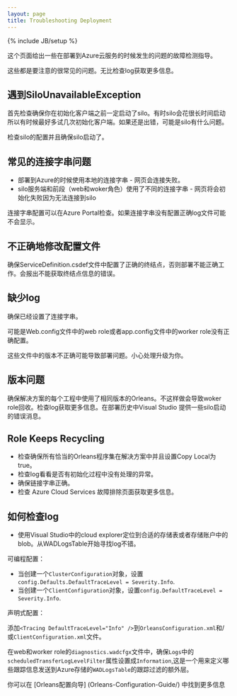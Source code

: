 ```yaml
---
layout: page
title: Troubleshooting Deployment
---
```

{% include JB/setup %}

<!--This page gives some general guidelines for troubleshooting any issues that occur while deploying to Azure Cloud Services. -->
这个页面给出一些在部署到Azure云服务的时候发生的问题的故障检测指导。
<!--These are very common issues to watch out for. Be sure to check the logs for more information.-->
这些都是要注意的很常见的问题。无比检查log获取更多信息。

## 遇到SiloUnavailableException
<!--## Getting a SiloUnavailableException-->

<!--First check to make sure that you are actually starting the silos before attempting to initialize the client. Sometimes the -->
<!--silos take a long time to start so it can be beneficial to try to initialize the client multiple times. If it still throws an -->
<!--exception, then there might be another issue with the silos.-->
首先检查确保你在初始化客户端之前一定启动了silo。有时silo会花很长时间启动所以有时候最好多试几次初始化客户端。如果还是出错，可能是silo有什么问题。

<!--Check the silo configuration and make sure that the silos are starting up properly.-->
检查silo的配置并且确保silo启动了。

## 常见的连接字串问题
<!--## Common Connection String Issues-->
<!---	Using the local connection string when deploying to Azure – the website will fail to connect-->
<!---	Using different connection strings for the silos and the front end (web and worker roles) – the website will fail to -->
<!--initialize the client because it cannot connect to the silos-->
- 部署到Azure的时候使用本地的连接字串 - 网页会连接失败。
- silo服务端和前段（web和woker角色）使用了不同的连接字串 - 网页将会初始化失败因为无法连接到silo

<!--The connection string configuration can be checked in the Azure Portal. The logs may not display properly if the connection -->
<!--strings are not set up correctly.-->
连接字串配置可以在Azure Portal检查。如果连接字串没有配置正确log文件可能不会显示。

## 不正确地修改配置文件
<!--## Modifying the Configuration Files Improperly-->

<!--Make sure that the proper endpoints are configured in the ServiceDefinition.csdef file or else the deployment will not work.-->
<!--It will give errors saying that it cannot get the endpoint information.-->
确保ServiceDefinition.csdef文件中配置了正确的终结点，否则部署不能正确工作。会报出不能获取终结点信息的错误。

## 缺少log
<!--## Missing Logs-->
<!--Make sure that the connection strings are set up properly.-->
确保已经设置了连接字串。

<!--It is likely that the Web.config file in the web role or the app.config file in the worker role were modified improperly. -->
可能是Web.config文件中的web role或者app.config文件中的worker role没有正确配置。
<!--Incorrect versions in these files can cause issues with the deployment. Be careful when dealing with updates.-->
这些文件中的版本不正确可能导致部署问题。小心处理升级为你。

## 版本问题
<!--## Version Issues-->
<!--Make sure that the same version of Orleans is used in every project in the solution. Not doing this can lead to the worker-->
<!--role recycling. Check the logs for more information. Visual Studio provides some silo startup error messages in the deployment history.-->
确保解决方案的每个工程中使用了相同版本的Orleans。不这样做会导致woker role回收。检查log获取更多信息。在部署历史中Visual Studio 提供一些silo启动的错误消息。

## Role Keeps Recycling
<!--## Role Keeps Recycling-->
<!--- Check that all the appropriate Orleans assemblies are in the solution and have Copy Local set to True.-->
<!--- Check the logs to see if there is an unhandled exception while initializing.-->
<!--- Make sure that the connections strings are correct.-->
<!--- Check the Azure Cloud Services troubleshooting pages for more information.-->
- 检查确保所有恰当的Orleans程序集在解决方案中并且设置Copy Local为true。
- 检查log看看是否有初始化过程中没有处理的异常。
- 确保链接字串正确。
- 检查 Azure Cloud Services 故障排除页面获取更多信息。

## 如何检查log
<!--## How to Check Logs-->
<!--- Use the cloud explorer in Visual Studio to navigate to the appropriate storage table or blob in the storage account. The WADLogsTable is a good starting point for looking at the logs.-->
<!--- You might only be logging errors. If you want informational logs as well, you will need to modify the configuration to set the logging severity level. -->
- 使用Visual Studio中的cloud explorer定位到合适的存储表或者存储账户中的blob。从WADLogsTable开始寻找log不错。

<!--Programmatic configuration:-->
可编程配置：
<!--- When creating a `ClusterConfiguration` object, set `config.Defaults.DefaultTraceLevel = Severity.Info`.-->
<!--- When creating a `ClientConfiguration` object, set `config.DefaultTraceLevel = Severity.Info`.-->
- 当创建一个`ClusterConfiguration`对象，设置`config.Defaults.DefaultTraceLevel = Severity.Info`.
- 当创建一个`ClientConfiguration`对象，设置`config.DefaultTraceLevel = Severity.Info`.

<!--Declarative configuration:-->
声明式配置：
<!--- Add `<Tracing DefaultTraceLevel="Info" />` to the `OrleansConfiguration.xml` and/or the `ClientConfiguration.xml` files.-->
添加`<Tracing DefaultTraceLevel="Info" />`到`OrleansConfiguration.xml`和/或`ClientConfiguration.xml`文件。

<!--In the `diagnostics.wadcfgx` file for the web and worker roles, make sure to set the `scheduledTransferLogLevelFilter` attribute in the `Logs` element to `Information`, as this is an additional layer of trace filtering that defines which traces are sent to the `WADLogsTable` in Azure Storage.-->
在web和worker role的`diagnostics.wadcfgx`文件中，确保`Logs`中的`scheduledTransferLogLevelFilter`属性设置成`Information`,这是一个用来定义哪些跟踪信息发送到Azure存储的`WADLogsTable`的跟踪过滤的额外层。

<!--You can find more information about this in the [Orleans Configuration Guide] (Orleans-Configuration-Guide/).-->
你可以在 [Orleans配置向导] (Orleans-Configuration-Guide/) 中找到更多信息

